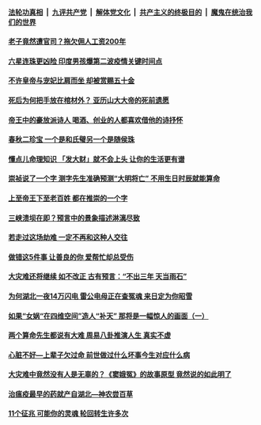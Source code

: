 ####  [法轮功真相](../../../../basic/blob/master/README.md?t=05211101) &nbsp;|&nbsp; [九评共产党](../../../../9ping.md/blob/master/README.md?t=05211101) &nbsp;|&nbsp; [解体党文化](../../../../jtdwh.md/blob/master/README.md?t=05211101)  &nbsp;|&nbsp; [共产主义的终极目的](../../../../gczydzjmd.md/blob/master/README.md?t=05211101) &nbsp;|&nbsp; [魔鬼在统治我们的世界](../../../../mgztzwmdsj.md/blob/master/README.md?t=05211101) 

#### [老子竟然遭官司？拖欠佣人工资200年 ](../pages/soh3/379804.md?t=05211101) 
#### [六星连珠更凶险 印度男孩爆第二波疫情关键时间点](../pages/soh3/380110.md?t=05211101) 
#### [不许皇帝与宠妃比肩而坐 却被赏赐五十金 ](../pages/soh3/379786.md?t=05211101) 
#### [死后为何把手放在棺材外？ 亚历山大大帝的死前遗愿](../pages/soh3/379024.md?t=05211101) 
#### [帝王中的豪放派诗人 喝酒、创业的人都喜欢借他的诗抒怀](../pages/soh3/379177.md?t=05211101) 
#### [春秋二珍宝 一个是和氏璧另一个是随侯珠](../pages/soh3/355582.md?t=05211101) 
#### [懂点儿命理知识 「发大财」就不会上头 让你的生活更有谱](../pages/soh3/375439.md?t=05211101) 
#### [崇祯说了一个字 测字先生准确预测“大明将亡”  不用生日时辰就能算命 ](../pages/soh3/377479.md?t=05211101) 
#### [上至帝王下至老百姓 都在推崇的一个字](../pages/soh3/375040.md?t=05211101) 
#### [三峡溃坝在即？预言中的景象描述淋漓尽致](../pages/soh3/376933.md?t=05211101) 
#### [若走过这场劫难 一定不再和这种人交往](../pages/soh3/376843.md?t=05211101) 
#### [做错这5件事 让善良的你 爱帮忙却总受伤](../pages/soh3/375964.md?t=05211101) 
#### [大灾难还将继续  如不改正 古有预言：“不出三年 天当雨石”  ](../pages/soh3/376423.md?t=05211101) 
#### [为何湖北一夜14万闪电 雷公电母正在查冤魂 来日定为你昭雪](../pages/soh3/376336.md?t=05211101) 
#### [如果“女娲“在四维空间”造人“补天”  那将是一幅惊人的画面（一）](../pages/soh3/374491.md?t=05211101) 
#### [两个算命先生都说有大难   周易八卦推演人生 真实不虚](../pages/soh3/375340.md?t=05211101) 
#### [心脏不好—上辈子欠过命 前世做过什么坏事今生对应什么病](../pages/soh3/375490.md?t=05211101) 
#### [大灾难中竟然没有人是无辜的？《窦娥冤》的故事原型 竟然说的如此明了](../pages/soh3/375577.md?t=05211101) 
#### [治瘟疫最早的药就产自湖北—神农尝百草](../pages/soh3/373138.md?t=05211101) 
#### [11个征兆 可能你的灵魂 轮回转生许多次](../pages/soh3/374977.md?t=05211101) 
